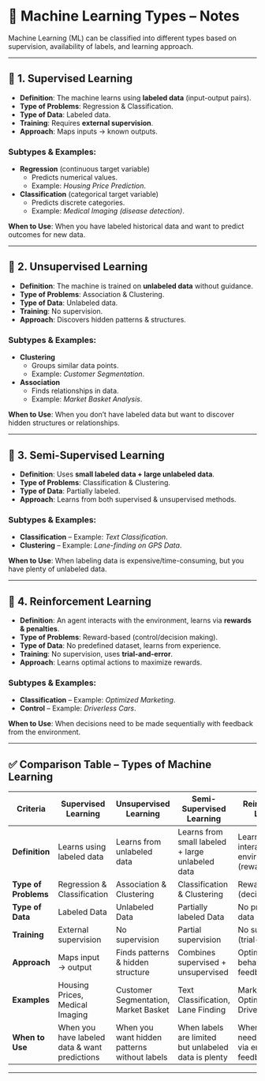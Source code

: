 
# 📘 Machine Learning Types – Notes

Machine Learning (ML) can be classified into different types based on supervision, availability of labels, and learning approach.

---

## 🔹 1. Supervised Learning
- **Definition**: The machine learns using **labeled data** (input-output pairs).  
- **Type of Problems**: Regression & Classification.  
- **Type of Data**: Labeled data.  
- **Training**: Requires **external supervision**.  
- **Approach**: Maps inputs → known outputs.  

### Subtypes & Examples:
- **Regression** (continuous target variable)  
  - Predicts numerical values.  
  - Example: *Housing Price Prediction*.  
- **Classification** (categorical target variable)  
  - Predicts discrete categories.  
  - Example: *Medical Imaging (disease detection)*.  

**When to Use**: When you have labeled historical data and want to predict outcomes for new data.

---

## 🔹 2. Unsupervised Learning
- **Definition**: The machine is trained on **unlabeled data** without guidance.  
- **Type of Problems**: Association & Clustering.  
- **Type of Data**: Unlabeled data.  
- **Training**: No supervision.  
- **Approach**: Discovers hidden patterns & structures.  

### Subtypes & Examples:
- **Clustering**  
  - Groups similar data points.  
  - Example: *Customer Segmentation*.  
- **Association**  
  - Finds relationships in data.  
  - Example: *Market Basket Analysis*.  

**When to Use**: When you don’t have labeled data but want to discover hidden structures or relationships.

---

## 🔹 3. Semi-Supervised Learning
- **Definition**: Uses **small labeled data + large unlabeled data**.  
- **Type of Problems**: Classification & Clustering.  
- **Type of Data**: Partially labeled.  
- **Approach**: Learns from both supervised & unsupervised methods.  

### Subtypes & Examples:
- **Classification** – Example: *Text Classification*.  
- **Clustering** – Example: *Lane-finding on GPS Data*.  

**When to Use**: When labeling data is expensive/time-consuming, but you have plenty of unlabeled data.

---

## 🔹 4. Reinforcement Learning
- **Definition**: An agent interacts with the environment, learns via **rewards & penalties**.  
- **Type of Problems**: Reward-based (control/decision making).  
- **Type of Data**: No predefined dataset, learns from experience.  
- **Training**: No supervision, uses **trial-and-error**.  
- **Approach**: Learns optimal actions to maximize rewards.  

### Subtypes & Examples:
- **Classification** – Example: *Optimized Marketing*.  
- **Control** – Example: *Driverless Cars*.  

**When to Use**: When decisions need to be made sequentially with feedback from the environment.

---

## ✅ Comparison Table – Types of Machine Learning

| **Criteria**      | **Supervised Learning**                | **Unsupervised Learning**                  | **Semi-Supervised Learning**           | **Reinforcement Learning**                              |
|-------------------|----------------------------------------|--------------------------------------------|-----------------------------------------|--------------------------------------------------------|
| **Definition**    | Learns using labeled data              | Learns from unlabeled data                  | Learns from small labeled + large unlabeled data | Learns by interacting with environment (rewards/penalty) |
| **Type of Problems** | Regression & Classification            | Association & Clustering                    | Classification & Clustering             | Reward-based (decision/control)                        |
| **Type of Data**  | Labeled Data                           | Unlabeled Data                              | Partially labeled Data                  | No predefined data                                     |
| **Training**      | External supervision                   | No supervision                              | Partial supervision                     | No supervision (trial-and-error)                       |
| **Approach**      | Maps input → output                    | Finds patterns & hidden structure           | Combines supervised + unsupervised      | Optimizes behavior via feedback                        |
| **Examples**      | Housing Prices, Medical Imaging        | Customer Segmentation, Market Basket        | Text Classification, Lane Finding       | Marketing Optimization, Driverless Cars                |
| **When to Use**   | When you have labeled data & want predictions | When you want hidden patterns without labels | When labels are limited but unlabeled data is plenty | When actions need optimization via environment feedback |

---
